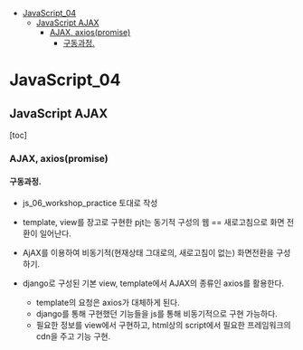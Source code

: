 - [JavaScript\_04](#javascript_04)
  - [JavaScript AJAX](#javascript-ajax)
    - [AJAX, axios(promise)](#ajax-axiospromise)
      - [구동과정.](#구동과정)

# JavaScript_04
## JavaScript AJAX
[toc]

### AJAX, axios(promise)
#### 구동과정. 

- js_06_workshop_practice 토대로 작성
- template, view를 장고로 구현한 pjt는 동기적 구성의 웹 == 새로고침으로 화면 전환이 일어난다.
- AjAX를 이용하여 비동기적(현재상태 그대로의, 새로고침이 없는) 화면전환을 구성하기.



- django로 구성된 기본 view, template에서 AJAX의 종류인 axios를 활용한다.
  - template의 요청은 axios가 대체하게 된다.
  - django를 통해 구현했던 기능들을 js를 통해 비동기적으로 구현 가능하다.
  - 필요한 정보를 view에서 구현하고, html상의 script에서 필요한 프레임워크의 cdn을 주고 기능 구현.

